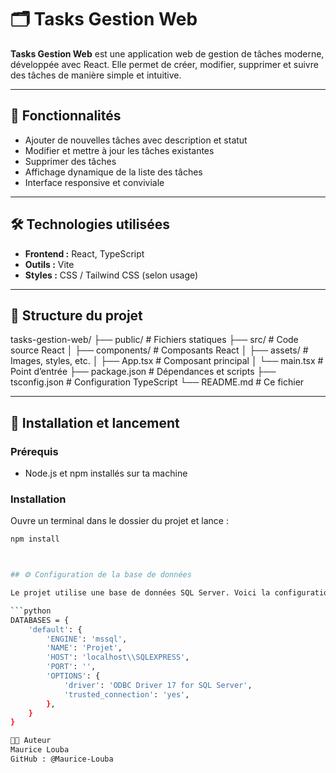 # 🗂️ Tasks Gestion Web

**Tasks Gestion Web** est une application web de gestion de tâches moderne, développée avec React. Elle permet de créer, modifier, supprimer et suivre des tâches de manière simple et intuitive.

---

## 🚀 Fonctionnalités

- Ajouter de nouvelles tâches avec description et statut  
- Modifier et mettre à jour les tâches existantes  
- Supprimer des tâches  
- Affichage dynamique de la liste des tâches  
- Interface responsive et conviviale  

---

## 🛠️ Technologies utilisées

- **Frontend :** React, TypeScript  
- **Outils :** Vite  
- **Styles :** CSS / Tailwind CSS (selon usage)  

---

## 📂 Structure du projet

tasks-gestion-web/
├── public/ # Fichiers statiques
├── src/ # Code source React
│ ├── components/ # Composants React
│ ├── assets/ # Images, styles, etc.
│ ├── App.tsx # Composant principal
│ └── main.tsx # Point d’entrée
├── package.json # Dépendances et scripts
├── tsconfig.json # Configuration TypeScript
└── README.md # Ce fichier

---

## 🎯 Installation et lancement

### Prérequis

- Node.js et npm installés sur ta machine

### Installation

Ouvre un terminal dans le dossier du projet et lance :

```bash
npm install



## ⚙️ Configuration de la base de données

Le projet utilise une base de données SQL Server. Voici la configuration Django pour se connecter à la base :

```python
DATABASES = {
    'default': {
        'ENGINE': 'mssql',
        'NAME': 'Projet',
        'HOST': 'localhost\\SQLEXPRESS',
        'PORT': '',
        'OPTIONS': {
            'driver': 'ODBC Driver 17 for SQL Server',
            'trusted_connection': 'yes',
        },
    }
}

👨‍💻 Auteur
Maurice Louba
GitHub : @Maurice-Louba

